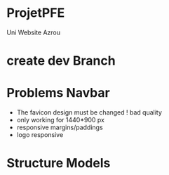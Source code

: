 # ProjetPFE

Uni Website Azrou

# create dev Branch


# Problems Navbar

- The favicon design must be changed ! bad quality
- only working for 1440*900 px
- responsive margins/paddings
- logo responsive

# Structure Models